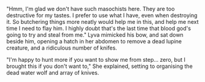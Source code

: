 "Hmm, I'm glad we don't have such masochists here. They are too destructive for my tastes. I prefer to use what I have, even when destroying it. So butchering things more neatly would help me in this, and help me next time I need to flay him. I highly doubt that's the last time that blood god's going to try and steal from me." Lyva mimicked his bow, and sat down beside him, opening a hatch in her abdomen to remove a dead lupine creature, and a ridiculous number of knifes.     

"I'm happy to hunt more if you want to show me from step... zero, but I brought this if you don't want to," She explained, setting to organising the dead water wolf and array of knives.